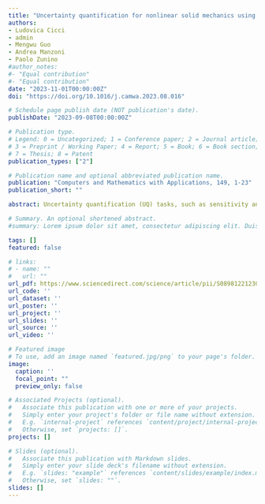 ```yaml
---
title: "Uncertainty quantification for nonlinear solid mechanics using reduced order models with Gaussian process regression"
authors:
- Ludovica Cicci
- admin
- Mengwu Guo
- Andrea Manzoni
- Paolo Zunino
#author_notes:
#- "Equal contribution"
#- "Equal contribution"
date: "2023-11-01T00:00:00Z"
doi: "https://doi.org/10.1016/j.camwa.2023.08.016"

# Schedule page publish date (NOT publication's date).
publishDate: "2023-09-08T00:00:00Z"

# Publication type.
# Legend: 0 = Uncategorized; 1 = Conference paper; 2 = Journal article;
# 3 = Preprint / Working Paper; 4 = Report; 5 = Book; 6 = Book section;
# 7 = Thesis; 8 = Patent
publication_types: ["2"]

# Publication name and optional abbreviated publication name.
publication: "Computers and Mathematics with Applications, 149, 1-23"
publication_short: ""

abstract: Uncertainty quantification (UQ) tasks, such as sensitivity analysis and parameter estimation, entail a huge computational complexity when dealing with input-output maps involving the solution of nonlinear differential problems, because of the need to query expensive numerical solvers repeatedly. Projection-based reduced order models (ROMs), such as the Galerkin-reduced basis (RB) method, have been extensively developed in the last decades to overcome the computational complexity of high fidelity full order models (FOMs), providing remarkable speed-ups when addressing UQ tasks related with parameterized differential problems. Nonetheless, constructing a projection-based ROM that can be efficiently queried usually requires extensive modifications to the original code, a task which is non-trivial for nonlinear problems, or even not possible at all when proprietary software is used. Non-intrusive ROMs – which rely on the FOM as a black box – have been recently developed to overcome this issue. In this work, we consider ROMs exploiting proper orthogonal decomposition to construct a reduced basis from a set of FOM snapshots, and Gaussian process regression (GPR) to approximate the RB projection coefficients. Two different approaches, namely a global GPR and a tensor-decomposition-based GPR, are explored on a set of 3D time-dependent solid mechanics examples. Finally, the non-intrusive ROM is exploited to perform global sensitivity analysis (relying on both screening and variance-based methods) and parameter estimation (through Markov chain Monte Carlo methods), showing remarkable computational speed-ups and very good accuracy compared to high-fidelity FOMs.

# Summary. An optional shortened abstract.
#summary: Lorem ipsum dolor sit amet, consectetur adipiscing elit. Duis posuere tellus ac convallis placerat. Proin tincidunt magna sed ex sollicitudin condimentum.

tags: []
featured: false

# links:
# - name: ""
#   url: ""
url_pdf: https://www.sciencedirect.com/science/article/pii/S0898122123003541
url_code: ''
url_dataset: ''
url_poster: ''
url_project: ''
url_slides: ''
url_source: ''
url_video: ''

# Featured image
# To use, add an image named `featured.jpg/png` to your page's folder. 
image:
  caption: ''
  focal_point: ""
  preview_only: false

# Associated Projects (optional).
#   Associate this publication with one or more of your projects.
#   Simply enter your project's folder or file name without extension.
#   E.g. `internal-project` references `content/project/internal-project/index.md`.
#   Otherwise, set `projects: []`.
projects: []

# Slides (optional).
#   Associate this publication with Markdown slides.
#   Simply enter your slide deck's filename without extension.
#   E.g. `slides: "example"` references `content/slides/example/index.md`.
#   Otherwise, set `slides: ""`.
slides: []
---
```


